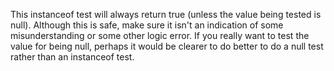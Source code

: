 This instanceof test will always return true (unless the value being tested is null). Although this is safe, make sure it isn't an indication of some misunderstanding or some other logic error. If you really want to test the value for being null, perhaps it would be clearer to do better to do a null test rather than an instanceof test.